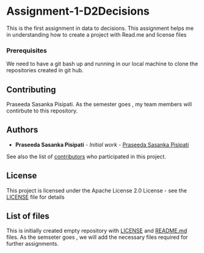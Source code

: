 # Assignment-1-D2Decisions

This is the first assignment in data to decisions. This assignment helps me in understanding how to create a project with Read.me and license files


### Prerequisites

We need to have a git bash up and running in our local machine to clone the repositories created in git hub.


## Contributing

Praseeda Sasanka Pisipati. As the semester goes , my team members will contirbute to this repository.

## Authors

* **Praseeda Sasanka Pisipati** - *Initial work* - [Praseeda Sasanka Pisipati](https://github.com/PraseedaSasankaPisipati)

See also the list of [contributors](https://github.com/PraseedaSasankaPisipati/Assignment-1-D2Decisions/graphs/contributors) who participated in this project.

## License

This project is licensed under the Apache License 2.0 License - see the [LICENSE](LICENSE) file for details

## List of files 

This is initially created empty repository with  [LICENSE](LICENSE) and  [README.md](README.md) files. As the semseter goes , we will add the necessary files required for further assignments.
